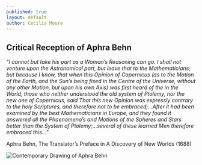 ```yaml
---
published: true
layout: default
author: Cecilia Moure
---
```

## Critical Reception of Aphra Behn


*"I cannot but take his part as a Woman’s Reasoning can go. I shall not venture upon the Astronomical part, but leave that to the Mathematicians; but because I know, that when this Opinion of Copernicus (as to the Motion of the Earth, and the Sun’s being fixed in the Centre of the Universe, without any other Motion, but upon his own Axis) was first heard of the in the World, those who neither understood the old system of Ptolemy, nor the new one of Copernicus, said That this new Opinion was expressly contrary to the holy Scriptures, and therefore not to be embraced;...After it had been examined by the best Mathematicians in Europe, and they found it answered all the Phaenomena’s and Motions of the Spheres and Stars better than the System of Ptolemy;...several of these learned Men therefore embraced this..."*


Aphra Behn, The Translator’s Preface in A Discovery of New Worlds (1688)


![Contemporary Drawing of Aphra Behn]({{site.baseurl}}/_posts/Aphra_Behn.jpg)
